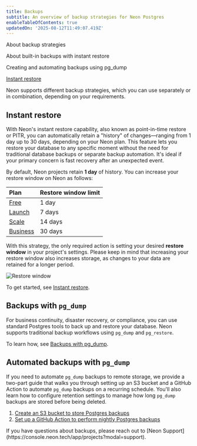 ```yaml
---
title: Backups
subtitle: An overview of backup strategies for Neon Postgres
enableTableOfContents: true
updatedOn: '2025-08-12T11:49:07.419Z'
---
```


<InfoBlock>
<DocsList title="What you will learn:">
<p>About backup strategies</p>
<p>About built-in backups with instant restore</p>
<p>Creating and automating backups using pg_dump</p>
</DocsList>

<DocsList title="Related resources" theme="docs">
  <a href="/docs/introduction/branch-restore">Instant restore</a>
</DocsList>

</InfoBlock>

Neon supports different backup strategies, which you can use separately or in combination, depending on your requirements.

<Steps>

## Instant restore

With Neon's instant restore capability, also known as point-in-time restore or PITR, you can automatically retain a "history" of changes—ranging from 1 day up to 30 days, depending on your Neon plan. This feature lets you restore your database to any specific moment without the need for traditional database backups or separate backup automation. It's ideal if your primary concern is fast recovery after an unexpected event.

By default, Neon projects retain **1 day** of history. You can increase your restore window on Neon as follows:

| Plan                                          | Restore window limit |
| :-------------------------------------------- | :------------------- |
| [Free](/docs/introduction/plans#free-plan)    | 1 day                |
| [Launch](/docs/introduction/plans#launch)     | 7 days               |
| [Scale](/docs/introduction/plans#scale)       | 14 days              |
| [Business](/docs/introduction/plans#business) | 30 days              |

With this strategy, the only required action is setting your desired **restore window** in your project's settings. Please keep in mind that increasing your restore window also increases storage, as changes to your data are retained for a longer period.

![Restore window](/docs/manage/history_retention.png)

To get started, see [Instant restore](/docs/introduction/branch-restore).

## Backups with `pg_dump`

For business continuity, disaster recovery, or compliance, you can use standard Postgres tools to back up and restore your database. Neon supports traditional backup workflows using `pg_dump` and `pg_restore`.

To learn how, see [Backups with pg_dump](/docs/manage/backup-pg-dump).

## Automated backups with `pg_dump`

If you need to automate `pg_dump` backups to remote storage, we provide a two-part guide that walks you through setting up an S3 bucket and a GitHub Action to automate `pg_dump` backups on a recurring schedule. You'll also learn how to configure retention settings to manage how long `pg_dump` backups are stored before being deleted.

1. [Create an S3 bucket to store Postgres backups](/docs/manage/backups-aws-s3-backup-part-1)
2. [Set up a GitHub Action to perform nightly Postgres backups](/docs/manage/backups-aws-s3-backup-part-2)

</Steps>

<Admonition type="note" title="Backup & Restore Questions?">
If you have questions about backups, please reach out to [Neon Support](https://console.neon.tech/app/projects?modal=support).
</Admonition>

<NeedHelp/>
